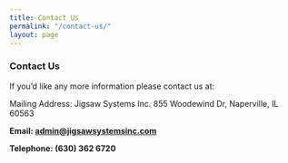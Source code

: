 ```yaml
---
title: Contact Us
permalink: "/contact-us/"
layout: page
---
```


### Contact Us

If you’d like any more information please contact us at:

Mailing Address: Jigsaw Systems Inc.
855 Woodewind Dr, Naperville, IL 60563

**Email: admin@jigsawsystemsinc.com**

**Telephone: (630) 362 6720**

